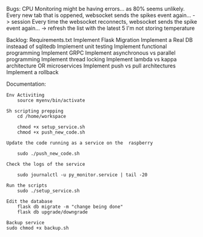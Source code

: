Bugs:
    CPU Monitoring might be having errors... as 80% seems unlikely.
    Every new tab that is oppened, websocket sends the spikes event again... -> session
    Every time the websocket reconnects, websocket sends the spike event again... -> refresh the list with the latest 5
    I'm not storing temperature

Backlog:
    Requirements.txt
    Implement Flask Migration 
    Implement a Real DB insteaad of sqlitedb
    Implement unit testing
    Implement functional programming 
    Implement GRPC
    Implement asynchronous vs parallel programming 
    Implement thread locking 
    Implement lambda vs kappa architecture OR microservices
    Implement push vs pull architectures 
    Implement a rollback

Documentation:

    Env Activiting
        source myenv/bin/activate

    Sh scripting prepping
        cd /home/workspace

        chmod +x setup_service.sh
        chmod +x push_new_code.sh

    Update the code running as a service on the  raspberry

        sudo ./push_new_code.sh

    Check the logs of the service

        sudo journalctl -u py_monitor.service | tail -20

    Run the scripts
        sudo ./setup_service.sh

    Edit the database
        flask db migrate -m "change being done"
        flask db upgrade/downgrade

    Backup service
    sudo chmod +x backup.sh

